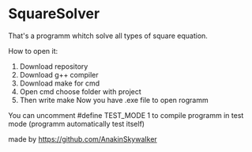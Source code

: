 # SquareSolver
That's a programm whitch solve all types of square equation.

How to open it:
  1. Download repository
  2. Download g++ compiler
  3. Download make for cmd
  4. Open cmd choose folder with project
  5. Then write make
  Now you have .exe file to open rogramm
  
You can uncomment #define TEST_MODE 1 to compile programm in test mode (programm automatically test itself)

made by https://github.com/AnakinSkywaIker
  
